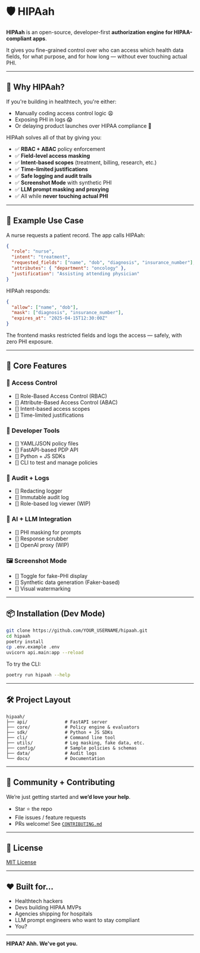 # 🛡️ HIPAah

**HIPAah** is an open-source, developer-first **authorization engine for HIPAA-compliant apps**.

It gives you fine-grained control over who can access which health data fields, for what purpose, and for how long — without ever touching actual PHI.

---

## 🚀 Why HIPAah?

If you're building in healthtech, you're either:

- Manually coding access control logic 😩
- Exposing PHI in logs 😱
- Or delaying product launches over HIPAA compliance 🧯

HIPAah solves all of that by giving you:

- ✅ **RBAC + ABAC** policy enforcement
- ✅ **Field-level access masking**
- ✅ **Intent-based scopes** (treatment, billing, research, etc.)
- ✅ **Time-limited justifications**
- ✅ **Safe logging and audit trails**
- ✅ **Screenshot Mode** with synthetic PHI
- ✅ **LLM prompt masking and proxying**
- ✅ All while **never touching actual PHI**

---

## 🧠 Example Use Case

A nurse requests a patient record. The app calls HIPAah:

```json
{
  "role": "nurse",
  "intent": "treatment",
  "requested_fields": ["name", "dob", "diagnosis", "insurance_number"],
  "attributes": { "department": "oncology" },
  "justification": "Assisting attending physician"
}
```

HIPAah responds:

```json
{
  "allow": ["name", "dob"],
  "mask": ["diagnosis", "insurance_number"],
  "expires_at": "2025-04-15T12:30:00Z"
}
```

The frontend masks restricted fields and logs the access — safely, with zero PHI exposure.

---

## 🧩 Core Features

### 🔐 Access Control
- [] Role-Based Access Control (RBAC)
- [] Attribute-Based Access Control (ABAC)
- [] Intent-based access scopes
- [] Time-limited justifications

### 🧱 Developer Tools
- [] YAML/JSON policy files
- [] FastAPI-based PDP API
- [] Python + JS SDKs
- [] CLI to test and manage policies

### 📜 Audit + Logs
- [] Redacting logger
- [] Immutable audit log
- [] Role-based log viewer (WIP)

### 🤖 AI + LLM Integration
- [] PHI masking for prompts
- [] Response scrubber
- [] OpenAI proxy (WIP)

### 🖼️ Screenshot Mode
- [] Toggle for fake-PHI display
- [] Synthetic data generation (Faker-based)
- [] Visual watermarking

---

## 📦 Installation (Dev Mode)

```bash
git clone https://github.com/YOUR_USERNAME/hipaah.git
cd hipaah
poetry install
cp .env.example .env
uvicorn api.main:app --reload
```

To try the CLI:

```bash
poetry run hipaah --help
```

---

## 🛠️ Project Layout

```plaintext
hipaah/
├── api/              # FastAPI server
├── core/             # Policy engine & evaluators
├── sdk/              # Python + JS SDKs
├── cli/              # Command line tool
├── utils/            # Log masking, fake data, etc.
├── config/           # Sample policies & schemas
├── data/             # Audit logs
└── docs/             # Documentation
```

---

## 💬 Community + Contributing

We’re just getting started and **we’d love your help**.

- Star ⭐ the repo
- File issues / feature requests
- PRs welcome! See [`CONTRIBUTING.md`](docs/CONTRIBUTING.md)

---

## 📜 License

[MIT License](LICENSE)

---

## ❤️ Built for...

- Healthtech hackers
- Devs building HIPAA MVPs
- Agencies shipping for hospitals
- LLM prompt engineers who want to stay compliant
- You?

---
**HIPAA? Ahh. We've got you.**
